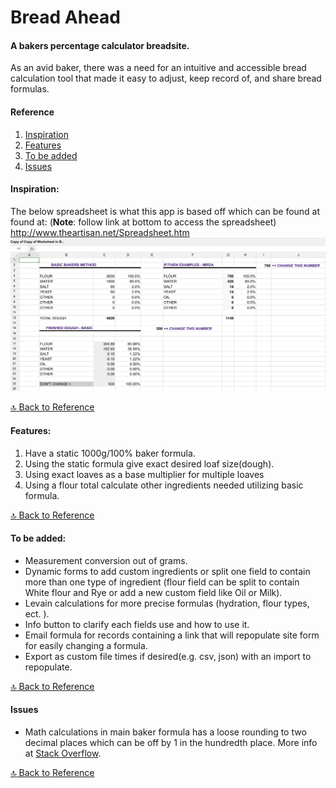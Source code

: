 # Bread Ahead

#### A bakers percentage calculator breadsite.

As an avid baker, there was a need for an intuitive and accessible bread calculation tool that made it easy to adjust, keep record of, and share bread formulas.

<a id="ref"></a>

#### Reference 

1. [Inspiration](#inspiration)
1. [Features](#features)
1. [To be added](#to-be-added)
1. [Issues](#issues)

#### Inspiration:
<a id="inspiration"></a>

   The below spreadsheet is what this app is based off which can be found at found at: (**Note**: follow link at bottom to access the spreadsheet) <http://www.theartisan.net/Spreadsheet.htm>
![bread calc inspiration](assets/bread-spread-calc.png)

[:top: Back to Reference](#ref)
#### Features:
<a id="features"></a>

1. Have a static 1000g/100% baker formula.
2. Using the static formula give exact desired loaf size(dough).
3. Using exact loaves as a base multiplier for multiple loaves
4. Using a flour total calculate other ingredients needed utilizing basic formula. 

[:top: Back to Reference](#ref)

#### To be added:
<a id="to-be-added"></a>

   * Measurement conversion out of grams.
   * Dynamic forms to add custom ingredients or split one field to contain more than one type of ingredient (flour field can be split to contain White flour and Rye or add a new custom field like Oil or Milk).
   * Levain calculations for more precise formulas (hydration, flour types, ect. ).
   * Info button to clarify each fields use and how to use it.
   * Email formula for records containing a link that will repopulate site form for easily changing a formula.  
   * Export as custom file times if desired(e.g. csv, json) with an import to repopulate.

[:top: Back to Reference](#ref)

#### Issues
<a id="issues"></a>

* Math calculations in main baker formula has a loose rounding to two decimal places which can be off by 1 in the hundredth place.  More info at [Stack Overflow](https://stackoverflow.com/questions/11832914/round-to-at-most-2-decimal-places-only-if-necessary).

[:top: Back to Reference](#ref)

